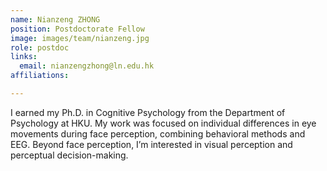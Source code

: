 ```yaml
---
name: Nianzeng ZHONG
position: Postdoctorate Fellow
image: images/team/nianzeng.jpg
role: postdoc
links:
  email: nianzengzhong@ln.edu.hk
affiliations:

---
```


I earned my Ph.D. in Cognitive Psychology from the Department of Psychology at HKU. My work was focused on individual differences in eye movements during face perception, combining behavioral methods and EEG. Beyond face perception, I’m interested in visual perception and perceptual decision-making.   